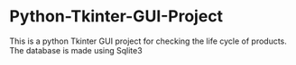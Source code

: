 # Python-Tkinter-GUI-Project

This is a python Tkinter GUI project for checking the life cycle of products. 
The database is made using Sqlite3
